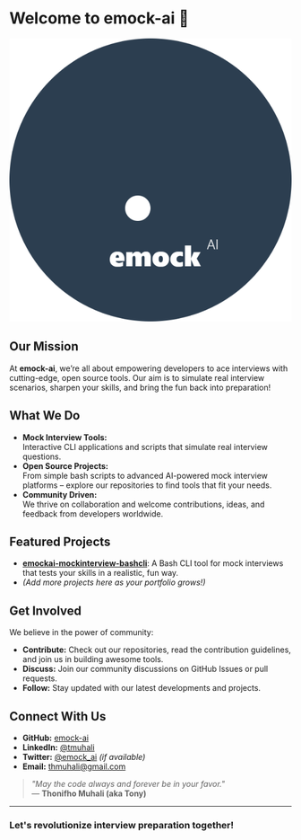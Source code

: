 # Welcome to emock-ai 🚀

![emock-ai Logo](https://github.com/emock-ai/.github/blob/6ea51d609f6726cea2ec20cee10129fef42967de/brand/assets/emockAI-brand-assets/Logos/png/logo_small.png)

## Our Mission
At **emock-ai**, we’re all about empowering developers to ace interviews with cutting-edge, open source tools. Our aim is to simulate real interview scenarios, sharpen your skills, and bring the fun back into preparation!

## What We Do
- **Mock Interview Tools:**  
  Interactive CLI applications and scripts that simulate real interview questions.
- **Open Source Projects:**  
  From simple bash scripts to advanced AI-powered mock interview platforms – explore our repositories to find tools that fit your needs.
- **Community Driven:**  
  We thrive on collaboration and welcome contributions, ideas, and feedback from developers worldwide.

## Featured Projects
- [**emockai-mockinterview-bashcli**](https://github.com/emock-ai/emockai-mockinterview-bashcli): A Bash CLI tool for mock interviews that tests your skills in a realistic, fun way.
- *(Add more projects here as your portfolio grows!)*

## Get Involved
We believe in the power of community:
- **Contribute:** Check out our repositories, read the contribution guidelines, and join us in building awesome tools.
- **Discuss:** Join our community discussions on GitHub Issues or pull requests.
- **Follow:** Stay updated with our latest developments and projects.

## Connect With Us
- **GitHub:** [emock-ai](https://github.com/emock-ai)
- **LinkedIn:** [@tmuhali](https://www.linkedin.com/in/tmuhali/)
- **Twitter:** [@emock_ai](https://twitter.com/emock_ai) *(if available)*
- **Email:** [thmuhali@gmail.com](mailto:thmuhali@gmail.com)

> *"May the code always and forever be in your favor."*  
> — **Thonifho Muhali (aka Tony)**

---

### Let's revolutionize interview preparation together!
